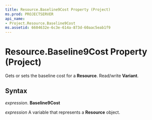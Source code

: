 ```yaml
---
title: Resource.Baseline9Cost Property (Project)
ms.prod: PROJECTSERVER
api_name:
- Project.Resource.Baseline9Cost
ms.assetid: 6604632e-6c3e-614a-873d-60aac5eab1f9
---
```



# Resource.Baseline9Cost Property (Project)

Gets or sets the baseline cost for a  **Resource**. Read/write **Variant**.


## Syntax

 _expression_. **Baseline9Cost**

 _expression_ A variable that represents a **Resource** object.


